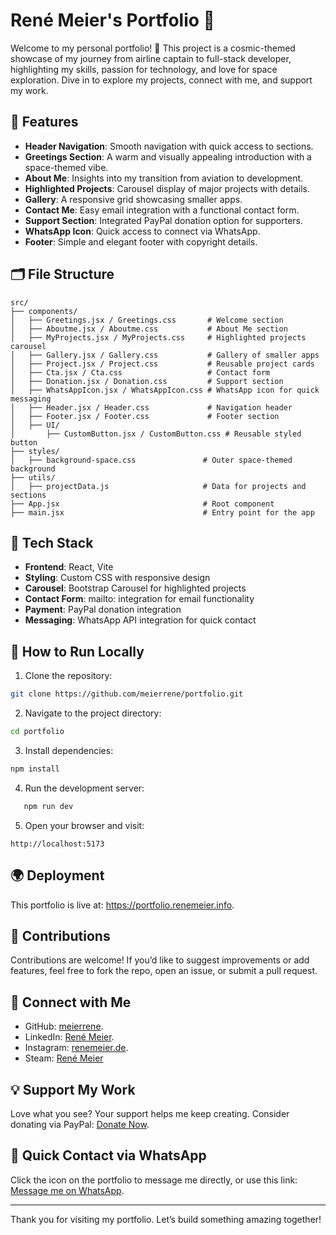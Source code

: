 # René Meier's Portfolio 🌌

Welcome to my personal portfolio! 🚀 This project is a cosmic-themed showcase of my journey from airline captain to full-stack developer, highlighting my skills, passion for technology, and love for space exploration. Dive in to explore my projects, connect with me, and support my work.

## 🌟 Features

- **Header Navigation**: Smooth navigation with quick access to sections.
- **Greetings Section**: A warm and visually appealing introduction with a space-themed vibe.
- **About Me**: Insights into my transition from aviation to development.
- **Highlighted Projects**: Carousel display of major projects with details.
- **Gallery**: A responsive grid showcasing smaller apps.
- **Contact Me**: Easy email integration with a functional contact form.
- **Support Section**: Integrated PayPal donation option for supporters.
- **WhatsApp Icon**: Quick access to connect via WhatsApp.
- **Footer**: Simple and elegant footer with copyright details.

## 🗂️ File Structure

```plaintext
src/
├── components/
│   ├── Greetings.jsx / Greetings.css       # Welcome section
│   ├── Aboutme.jsx / Aboutme.css           # About Me section
│   ├── MyProjects.jsx / MyProjects.css     # Highlighted projects carousel
│   ├── Gallery.jsx / Gallery.css           # Gallery of smaller apps
│   ├── Project.jsx / Project.css           # Reusable project cards
│   ├── Cta.jsx / Cta.css                   # Contact form
│   ├── Donation.jsx / Donation.css         # Support section
│   ├── WhatsAppIcon.jsx / WhatsAppIcon.css # WhatsApp icon for quick messaging
│   ├── Header.jsx / Header.css             # Navigation header
│   ├── Footer.jsx / Footer.css             # Footer section
│   ├── UI/
│       ├── CustomButton.jsx / CustomButton.css # Reusable styled button
├── styles/
│   ├── background-space.css               # Outer space-themed background
├── utils/
│   ├── projectData.js                     # Data for projects and sections
├── App.jsx                                # Root component
├── main.jsx                               # Entry point for the app

```

## 🔧 Tech Stack

- **Frontend**: React, Vite
- **Styling**: Custom CSS with responsive design
- **Carousel**: Bootstrap Carousel for highlighted projects
- **Contact Form**: mailto: integration for email functionality
- **Payment**: PayPal donation integration
- **Messaging**: WhatsApp API integration for quick contact

## 🚀 How to Run Locally

1. Clone the repository:

```bash
git clone https://github.com/meierrene/portfolio.git
```

2. Navigate to the project directory:

```bash
cd portfolio
```

3. Install dependencies:

```bash
npm install
```

4. Run the development server:

```bash
   npm run dev
```

5. Open your browser and visit:

```arduino
http://localhost:5173
```

## 🌍 Deployment

This portfolio is live at: https://portfolio.renemeier.info.

## 🤝 Contributions

Contributions are welcome! If you’d like to suggest improvements or add features, feel free to fork the repo, open an issue, or submit a pull request.

## 💬 Connect with Me

- GitHub: [meierrene](https://github.com/meierrene).
- LinkedIn: [René Meier](https://www.linkedin.com/in/renemeierdev/).
- Instagram: [renemeier.de](https://www.instagram.com/renemeier.de/).
- Steam: [René Meier](https://steamcommunity.com/profiles/76561198223067764/.)

## 💡 Support My Work

Love what you see? Your support helps me keep creating. Consider donating via PayPal: [Donate Now](https://www.paypal.com/donate?token=Ow7LY8lYnw_BEMioQyfQgAYuxHFl55k14TQQjCt9-MAv0u9UVNw89lkX1lOl4pdfE9l1qU4sDXbuh4x6).

## 📱 Quick Contact via WhatsApp

Click the icon on the portfolio to message me directly, or use this link: [Message me on WhatsApp](https://api.whatsapp.com/send?phone=5519984308466&text=Hi%20Ren%C3%A9%21%0AI%20found%20you%20in%20your%20portfolio%21).

---

Thank you for visiting my portfolio. Let’s build something amazing together!
